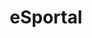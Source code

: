 ---
title:  "eSportal"
date_string:   "January 2016"
external_url:  http://esportal.herokuapp.com/
github_url:  https://github.com/edella2/eSportal
img_url: /assets/esportal.png
technologies: Rails, JavaScript, AJAX, jQuery, Bootstrap, RSpec, Postgresql, OAuth, Capybara, Selenium, Google API, and many others.
description:  eSportal allows users to view upcoming tournaments for video games of interest and easily add them to their Google calendar.
---